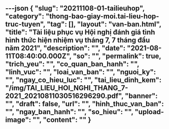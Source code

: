---json
{
    "slug": "20211108-01-tailieuhop",
    "category": "thong-bao-giay-moi.tai-lieu-hop-truc-tuyen",
    "tag": [],
    "layout": "van-ban.html",
    "title": "Tài liệu phục vụ Hội nghị đánh giá tình hình thức hiện nhiệm vụ tháng 7, 7 tháng đầu năm 2021",
    "description": "",
    "date": "2021-08-11T08:40:00.000Z",
    "so": "",
    "permalink": true,
    "trich_yeu": "",
    "co_quan_ban_hanh": "",
    "linh_vuc": "",
    "loai_van_ban": "",
    "nguoi_ky": "",
    "ngay_co_hieu_luc": "",
    "tai_lieu_dinh_kem": "/img/TAI_LIEU_HOI_NGHI_THANG_7-2021_20210811030516296290.pdf",
    "banner": "",
    "draft": false,
    "url": "",
    "hinh_thuc_van_ban": "",
    "ngay_ban_hanh": "",
    "so_hieu": "",
    "upload-image": "",
    "__content__": ""
}
---
